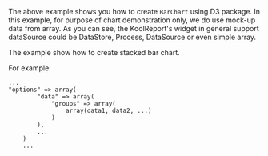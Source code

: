 The above example shows you how to create `BarChart` using D3 package. In this example, for purpose of chart demonstration only, we do use mock-up data from array. As you can see, the KoolReport's widget in general support dataSource could be DataStore, Process, DataSource or even simple array.

The example show how to create stacked bar chart.

For example:

    ...
    "options" => array(
            "data" => array(
                "groups" => array(
                    array(data1, data2, ...)
                )
            ),
            ...
        )
        ...
